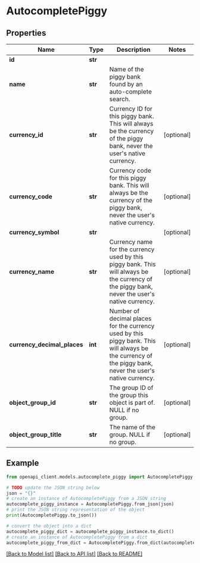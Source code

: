 # AutocompletePiggy


## Properties

Name | Type | Description | Notes
------------ | ------------- | ------------- | -------------
**id** | **str** |  | 
**name** | **str** | Name of the piggy bank found by an auto-complete search. | 
**currency_id** | **str** | Currency ID for this piggy bank. This will always be the currency of the piggy bank, never the user&#39;s native currency. | [optional] 
**currency_code** | **str** | Currency code for this piggy bank. This will always be the currency of the piggy bank, never the user&#39;s native currency. | [optional] 
**currency_symbol** | **str** |  | [optional] 
**currency_name** | **str** | Currency name for the currency used by this piggy bank. This will always be the currency of the piggy bank, never the user&#39;s native currency. | [optional] 
**currency_decimal_places** | **int** | Number of decimal places for the currency used by this piggy bank. This will always be the currency of the piggy bank, never the user&#39;s native currency. | [optional] 
**object_group_id** | **str** | The group ID of the group this object is part of. NULL if no group. | [optional] 
**object_group_title** | **str** | The name of the group. NULL if no group. | [optional] 

## Example

```python
from openapi_client.models.autocomplete_piggy import AutocompletePiggy

# TODO update the JSON string below
json = "{}"
# create an instance of AutocompletePiggy from a JSON string
autocomplete_piggy_instance = AutocompletePiggy.from_json(json)
# print the JSON string representation of the object
print(AutocompletePiggy.to_json())

# convert the object into a dict
autocomplete_piggy_dict = autocomplete_piggy_instance.to_dict()
# create an instance of AutocompletePiggy from a dict
autocomplete_piggy_from_dict = AutocompletePiggy.from_dict(autocomplete_piggy_dict)
```
[[Back to Model list]](../README.md#documentation-for-models) [[Back to API list]](../README.md#documentation-for-api-endpoints) [[Back to README]](../README.md)


